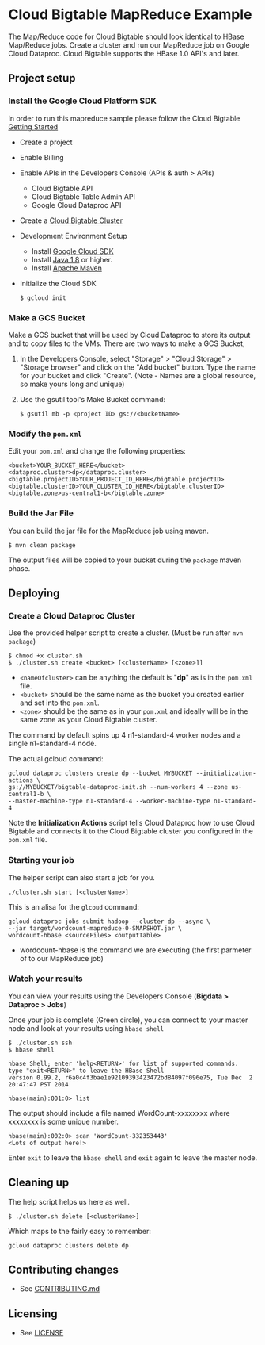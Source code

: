 # Cloud Bigtable MapReduce Example

The Map/Reduce code for Cloud Bigtable should look identical to HBase
Map/Reduce jobs. Create a cluster and run our MapReduce job on Google Cloud Dataproc.
Cloud Bigtable supports the HBase 1.0 API's and later.

## Project setup
### Install the Google Cloud Platform SDK

In order to run this mapreduce sample please follow the Cloud Bigtable [Getting Started](https://cloud.google.com/bigtable/docs/hbase-shell-quickstart#before_you_start)

  * Create a project
  * Enable Billing
  * Enable APIs in the Developers Console (APIs & auth > APIs)
    * Cloud Bigtable API
    * Cloud Bigtable Table Admin API
    * Google Cloud Dataproc API
  * Create a [Cloud Bigtable Cluster](https://cloud.google.com/bigtable/docs/creating-cluster)
  * Development Environment Setup
    * Install [Google Cloud SDK](https://cloud.google.com/sdk/)
    * Install [Java 1.8](http://www.oracle.com/technetwork/java/javase/downloads/index.html) or higher.
    * Install [Apache Maven](https://maven.apache.org/)
  * Initialize the Cloud SDK
  
    `$ gcloud init`

### Make a GCS Bucket

Make a GCS bucket that will be used by Cloud Dataproc to store its output and to copy
files to the VMs.  There are two ways to make a GCS Bucket, 

1. In the Developers Console, select "Storage" > "Cloud Storage" > "Storage
   browser" and click on the "Add bucket" button. Type the name for your
   bucket and click "Create".  (Note - Names are a global resource, so make
   yours long and unique) 
1. Use the gsutil tool's Make Bucket command:

    `$ gsutil mb -p <project ID> gs://<bucketName>`

### Modify the **`pom.xml`**

Edit your `pom.xml` and change the following properties:

    <bucket>YOUR_BUCKET_HERE</bucket>
    <dataproc.cluster>dp</dataproc.cluster>
    <bigtable.projectID>YOUR_PROJECT_ID_HERE</bigtable.projectID>
    <bigtable.clusterID>YOUR_CLUSTER_ID_HERE</bigtable.clusterID>
    <bigtable.zone>us-central1-b</bigtable.zone>

### Build the Jar File

You can build the jar file for the MapReduce job using maven.

    $ mvn clean package

The output files will be copied to your bucket during the `package` maven phase.

## Deploying

### Create a Cloud Dataproc Cluster

Use the provided helper script to create a cluster.  (Must be run after `mvn package`)

    $ chmod +x cluster.sh
    $ ./cluster.sh create <bucket> [<clusterName> [<zone>]]

* `<nameOfcluster>` can be anything the default is "**dp**" as is in the `pom.xml` file.
* `<bucket>` should be the same name as the bucket you created earlier and set into the `pom.xml`.
* `<zone>` should be the same as in your `pom.xml` and ideally will be in the same zone as your Cloud Bigtable cluster.

The command by default spins up 4 n1-standard-4 worker nodes and a single n1-standard-4 node.

The actual gcloud command:

    gcloud dataproc clusters create dp --bucket MYBUCKET --initialization-actions \
    gs://MYBUCKET/bigtable-dataproc-init.sh --num-workers 4 --zone us-central1-b \
    --master-machine-type n1-standard-4 --worker-machine-type n1-standard-4

Note the **Initialization Actions** script tells Cloud Dataproc how to use Cloud Bigtable and connects it to the Cloud Bigtable cluster you configured in the `pom.xml` file.

### Starting your job

The helper script can also start a job for you.

    ./cluster.sh start [<clusterName>]
    
This is an alisa for the `glcoud` command:

    gcloud dataproc jobs submit hadoop --cluster dp --async \
    --jar target/wordcount-mapreduce-0-SNAPSHOT.jar \
    wordcount-hbase <sourceFiles> <outputTable>
    
* wordcount-hbase is the command we are executing (the first parmeter of to our MapReduce job)

### Watch your results

You can view your results using the Developers Console (**Bigdata > Dataproc > Jobs**)
 
 Once your job is complete (Green circle), you can connect to your master node and look at your results using `hbase shell`

    $ ./cluster.sh ssh
    $ hbase shell

    hbase Shell; enter 'help<RETURN>' for list of supported commands.
    type "exit<RETURN>" to leave the HBase Shell
    version 0.99.2, r6a0c4f3bae1e92109393423472bd84097f096e75, Tue Dec  2 20:47:47 PST 2014

    hbase(main):001:0> list

The output should include a file named WordCount-xxxxxxxx where xxxxxxxx is some unique number.  

    hbase(main):002:0> scan 'WordCount-332353443'
    <Lots of output here!>

Enter `exit` to leave the `hbase shell` and `exit` again to leave the master node.

## Cleaning up

The help script helps us here as well.

    $ ./cluster.sh delete [<clusterName>]
    
Which maps to the fairly easy to remember:

    gcloud dataproc clusters delete dp

## Contributing changes

* See [CONTRIBUTING.md](../../CONTRIBUTING.md)

## Licensing

* See [LICENSE](../../LICENSE)
